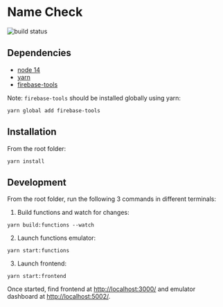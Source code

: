 # Name Check

![build status](https://github.com/wemakezone/namecheck.dev/actions/workflows/firebase-hosting-merge.yml/badge.svg)

## Dependencies

- [node 14](https://nodejs.org/en/)
- [yarn](https://yarnpkg.com/)
- [firebase-tools](https://www.npmjs.com/package/firebase-tools)

Note: `firebase-tools` should be installed globally using yarn:

```
yarn global add firebase-tools
```

## Installation

From the root folder:

```
yarn install
```

## Development

From the root folder, run the following 3 commands in different terminals:

1. Build functions and watch for changes:

```
yarn build:functions --watch
```

2. Launch functions emulator:

```
yarn start:functions
```

3. Launch frontend:

```
yarn start:frontend
```

Once started, find frontend at [http://localhost:3000/](http://localhost:3000/)
and emulator dashboard at [http://localhost:5002/](http://localhost:5002/).
